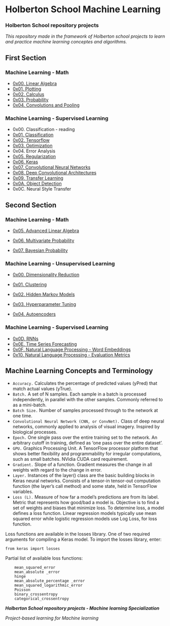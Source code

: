 # **Holberton School Machine Learning**

### **Holberton School repository projects**
*This repository made in the framework of Holberton school projects to learn and practice machine learning conceptes and algorithms.*

## **First Section**
### **Machine Learning - Math**

* [0x00. Linear Algebra](./math/0x00-linear_algebra/)
* [0x01. Plotting](./math/0x01-plotting/)
* [0x02. Calculus](./math/0x02-calculus/)
* [0x03. Probability](./math/0x03-probability/)
* [0x04. Convolutions and Pooling](./math/0x04-convolutions_and_pooling/)
### **Machine Learning - Supervised Learning**

* 0x00. Classification - reading
* [0x01. Classification](./supervised_learning/0x01-classification/)
* [0x02. Tensorflow](./supervised_learning/0x02-tensorflow/)
* [0x03. Optimization](./supervised_learning/0x03-optimization/)
* 0x04. Error Analysis
* [0x05. Regularization](./supervised_learning/0x05-regularization/)
* [0x06. Keras](./supervised_learning/0x06-keras/)
* [0x07. Convolutional Neural Networks](./supervised_learning/0x07-cnn/)
* [0x08. Deep Convolutional Architectures](./supervised_learning/0x08-deep_cnns/)
* [0x09. Transfer Learning](./supervised_learning/0x09-transfer_learning/)
* [0x0A. Object Detection](./supervised_learning/0x0A-object_detection/)
* 0x0C. Neural Style Transfer


## **Second Section**

### **Machine Learning - Math**

* [0x05. Advanced Linear Algebra](./math/0x05-advanced_linear_algebra/)

* [0x06. Multivariate Probability](./math/0x06-multivariate_prob/)

* [0x07. Bayesian Probability](./math/0x07-bayesian_prob/)

### **Machine Learning - Unsupervised Learning**

* [0x00. Dimensionality Reduction](./unsupervised_learning/0x00-dimensionality_reduction/)

* [0x01. Clustering ](./unsupervised_learning/0x01-clustering/)

* [0x02. Hidden Markov Models](./unsupervised_learning/0x02-hmm/)

* [0x03. Hyperparameter Tuning](./unsupervised_learning/0x03-hyperparameter_tuning/)

* [0x04. Autoencoders](./unsupervised_learning/0x04-autoencoders/)

### **Machine Learning - Supervised Learning**

* [0x0D. RNNs](./supervised_learning/0x0D-RNNs/)
* [0x0E. Time Series Forecasting](./supervised_learning/0x0E-time_series/)
* [0x0F. Natural Language Processing - Word Embeddings](./supervised_learning/0x0F-word_embeddings/)
* [ 0x10. Natural Language Processing - Evaluation Metrics](./supervised_learning/0x10-nlp_metrics/)



## **Machine Learning Concepts and Terminology**

[](https://www.activestate.com/resources/quick-reads/what-is-a-keras-model/)

* `Accuracy.` Calculates the percentage of predicted values (yPred) that match actual values (yTrue).
* `Batch.` A set of N samples. Each sample in a batch is processed independently, in parallel with the other samples. Commonly referred to as a mini-batch.
* `Batch Size.` Number of samples processed through to the network at one time.
* `Convolutional Neural Network (CNN, or ConvNet).` Class of deep neural networks, commonly applied to analysis of visual imagery. Inspired by biological processes.
* `Epoch.` One single pass over the entire training set to the network. An arbitrary cutoff in training, defined as ‘one pass over the entire dataset’.
* `GPU.` Graphics Processing Unit. A TensorFlow processor platform that shows better flexibility and programmability for irregular computations, such as small batches. NVidia CUDA card requirement.
* `Gradient.` Slope of a function. Gradient measures the change in all weights with regard to the change in error.
* `Layer.` Instances of the layer() class are the basic building blocks in Keras neural networks. Consists of a tensor-in tensor-out computation function (the layer’s call method) and some state, held in TensorFlow variables.
* `Loss (L).` Measure of how far a model’s predictions are from its label. Metric that represents how good/bad a model is. Objective is to find a set of weights and biases that minimize loss. To determine loss, a model defines a loss function. Linear regression models typically use mean squared error while logistic regression models use Log Loss, for loss function.

Loss functions are available in the losses library. One of two required arguments for compiling a Keras model. To import the losses library, enter:
```
from keras import losses
```
Partial list of available loss functions:

		mean_squared_error
		mean_absolute _error
		hinge
		mean_absolute_percentage _error
		mean_squared_logarithmic_error
		Poisson
		binary_crossentropy
		categorical_crossentropy

***Holberton School repository projects - Machine learning Specialization***

*Project-based learning for Machine learning*